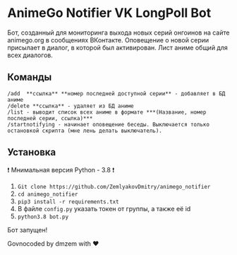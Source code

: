 # AnimeGo Notifier VK LongPoll Bot

Бот, созданный для мониторинга выхода новых серий онгоинов на сайте animego.org в сообщениях ВКонтакте.
Оповещение о новой серии присылает в диалог, в которой был активирован. Лист аниме общий для всех диалогов.

Команды
-----------
```
/add  **ссылка** **номер последней доступной серии** - добавляет в БД аниме
/delete **ссылка** - удаляет из БД аниме
/list - выводит список всех аниме в формате ***(Название, номер последней серии, ссылка)***
/startnotifying - начинает оповещение беседы. Выключается только остановкой скрипта (мне лень делать выключатель).
```

Установка
-----------
❗ Мнимальная версия Python - 3.8 ❗
1. `Git clone https://github.com/ZemlyakovDmitry/animego_notifier`
2. `cd animego_notifier`
3. `pip3 install -r requirements.txt`
4. В файле `config.py` указать токен от группы, а также её id
5. `python3.8 bot.py`

Бот запущен!

Govnocoded by dmzem with ❤
